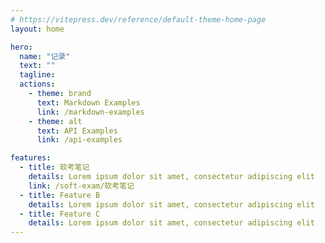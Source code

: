 ```yaml
---
# https://vitepress.dev/reference/default-theme-home-page
layout: home

hero:
  name: "记录"
  text: ""
  tagline: 
  actions:
    - theme: brand
      text: Markdown Examples
      link: /markdown-examples
    - theme: alt
      text: API Examples
      link: /api-examples

features:
  - title: 软考笔记
    details: Lorem ipsum dolor sit amet, consectetur adipiscing elit
    link: /soft-exam/软考笔记
  - title: Feature B
    details: Lorem ipsum dolor sit amet, consectetur adipiscing elit
  - title: Feature C
    details: Lorem ipsum dolor sit amet, consectetur adipiscing elit
---
```


